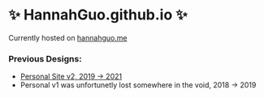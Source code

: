 # ✨ HannahGuo.github.io ✨

Currently hosted on [hannahguo.me](hannahguo.me)

### Previous Designs:
- [Personal Site v2, 2019 -> 2021](https://hannah-guo-v2.netlify.app/)
- Personal v1 was unfortunetly lost somewhere in the void, 2018 -> 2019
